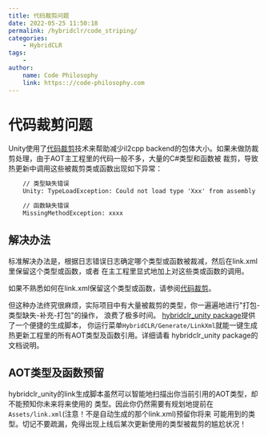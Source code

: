 ```yaml
---
title: 代码裁剪问题
date: 2022-05-25 11:50:18
permalink: /hybridclr/code_striping/
categories:
    - HybridCLR
tags:
    -
author:
    name: Code Philosophy
    link: https:://code-philosophy.com
---
```


# 代码裁剪问题

Unity使用了[代码裁剪](https://docs.unity3d.com/Manual/ManagedCodeStripping.html)技术来帮助减少il2cpp backend的包体大小。如果未做防裁剪处理，由于AOT主工程里的代码一般不多，大量的C#类型和函数被
裁剪，导致热更新中调用这些被裁剪类或函数出现如下异常：

```txt
    // 类型缺失错误
    Unity: TypeLoadException: Could not load type 'Xxx' from assembly 'yyy'

    // 函数缺失错误
    MissingMethodException: xxxx
```

## 解决办法

标准解决办法是，根据日志错误日志确定哪个类型或函数被裁减，然后在link.xml里保留这个类型或函数，或者
在主工程里显式地加上对这些类或函数的调用。

如果不熟悉如何在link.xml保留这个类型或函数，请参阅[代码裁剪](https://docs.unity3d.com/Manual/ManagedCodeStripping.html)。

但这种办法终究很麻烦，实际项目中有大量被裁剪的类型，你一遍遍地进行"打包-类型缺失-补充-打包"的操作，
浪费了极多时间。 [hybridclr_unity package](/hybridclr/hybridclr_unity/)提供了一个便捷的生成脚本，
你运行菜单`HybridCLR/Generate/LinkXml`就能一键生成热更新工程里的所有AOT类型及函数引用。详细请看
hybridclr_unity package的文档说明。

## AOT类型及函数预留

hybridclr_unity的link生成脚本虽然可以智能地扫描出你当前引用的AOT类型，却不能预知你未来将来使用的
类型。因此你仍然需要有规划地提前在 `Assets/link.xml`(注意！不是自动生成的那个link.xml)预留你将来
可能用到的类型。切记不要疏漏，免得出现上线后某次更新使用的类型被裁剪的尴尬状况！
